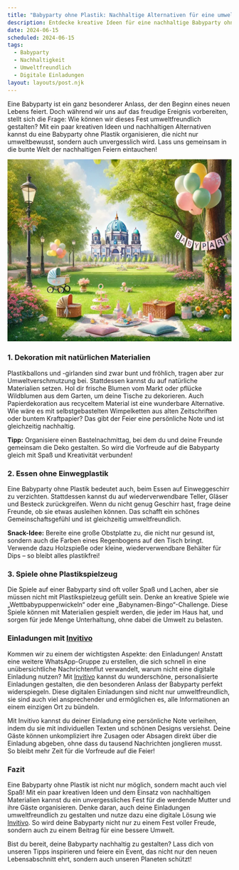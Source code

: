 ```yaml
---
title: "Babyparty ohne Plastik: Nachhaltige Alternativen für eine umweltfreundliche Feier"
description: Entdecke kreative Ideen für eine nachhaltige Babyparty ohne Plastik, inklusive Tipps für digitale Einladungen, die persönlicher sind als eine WhatsApp-Gruppe.
date: 2024-06-15
scheduled: 2024-06-15
tags:
  - Babyparty
  - Nachhaltigkeit
  - Umweltfreundlich
  - Digitale Einladungen
layout: layouts/post.njk
---
```


Eine Babyparty ist ein ganz besonderer Anlass, der den Beginn eines neuen Lebens feiert. Doch während wir uns auf das freudige Ereignis vorbereiten, stellt sich die Frage: Wie können wir dieses Fest umweltfreundlich gestalten? Mit ein paar kreativen Ideen und nachhaltigen Alternativen kannst du eine Babyparty ohne Plastik organisieren, die nicht nur umweltbewusst, sondern auch unvergesslich wird. Lass uns gemeinsam in die bunte Welt der nachhaltigen Feiern eintauchen!

![Nachhaltige Babyparty](/img/picnic-park.webp)

### 1. **Dekoration mit natürlichen Materialien**

Plastikballons und -girlanden sind zwar bunt und fröhlich, tragen aber zur Umweltverschmutzung bei. Stattdessen kannst du auf natürliche Materialien setzen. Hol dir frische Blumen vom Markt oder pflücke Wildblumen aus dem Garten, um deine Tische zu dekorieren. Auch Papierdekoration aus recyceltem Material ist eine wunderbare Alternative. Wie wäre es mit selbstgebastelten Wimpelketten aus alten Zeitschriften oder buntem Kraftpapier? Das gibt der Feier eine persönliche Note und ist gleichzeitig nachhaltig.

**Tipp:** Organisiere einen Bastelnachmittag, bei dem du und deine Freunde gemeinsam die Deko gestalten. So wird die Vorfreude auf die Babyparty gleich mit Spaß und Kreativität verbunden!

### 2. **Essen ohne Einwegplastik**

Eine Babyparty ohne Plastik bedeutet auch, beim Essen auf Einweggeschirr zu verzichten. Stattdessen kannst du auf wiederverwendbare Teller, Gläser und Besteck zurückgreifen. Wenn du nicht genug Geschirr hast, frage deine Freunde, ob sie etwas ausleihen können. Das schafft ein schönes Gemeinschaftsgefühl und ist gleichzeitig umweltfreundlich.

**Snack-Idee:** Bereite eine große Obstplatte zu, die nicht nur gesund ist, sondern auch die Farben eines Regenbogens auf den Tisch bringt. Verwende dazu Holzspieße oder kleine, wiederverwendbare Behälter für Dips – so bleibt alles plastikfrei!

### 3. **Spiele ohne Plastikspielzeug**

Die Spiele auf einer Babyparty sind oft voller Spaß und Lachen, aber sie müssen nicht mit Plastikspielzeug gefüllt sein. Denke an kreative Spiele wie „Wettbabypuppenwickeln“ oder eine „Babynamen-Bingo“-Challenge. Diese Spiele können mit Materialien gespielt werden, die jeder im Haus hat, und sorgen für jede Menge Unterhaltung, ohne dabei die Umwelt zu belasten.

### **Einladungen mit [Invitivo](https://invitivo.com/create)**

Kommen wir zu einem der wichtigsten Aspekte: den Einladungen! Anstatt eine weitere WhatsApp-Gruppe zu erstellen, die sich schnell in eine unübersichtliche Nachrichtenflut verwandelt, warum nicht eine digitale Einladung nutzen? Mit [Invitivo](https://invitivo.com/) kannst du wunderschöne, personalisierte Einladungen gestalten, die den besonderen Anlass der Babyparty perfekt widerspiegeln. Diese digitalen Einladungen sind nicht nur umweltfreundlich, sie sind auch viel ansprechender und ermöglichen es, alle Informationen an einem einzigen Ort zu bündeln.

Mit Invitivo kannst du deiner Einladung eine persönliche Note verleihen, indem du sie mit individuellen Texten und schönen Designs versiehst. Deine Gäste können unkompliziert ihre Zusagen oder Absagen direkt über die Einladung abgeben, ohne dass du tausend Nachrichten jonglieren musst. So bleibt mehr Zeit für die Vorfreude auf die Feier!

### **Fazit**

Eine Babyparty ohne Plastik ist nicht nur möglich, sondern macht auch viel Spaß! Mit ein paar kreativen Ideen und dem Einsatz von nachhaltigen Materialien kannst du ein unvergessliches Fest für die werdende Mutter und ihre Gäste organisieren. Denke daran, auch deine Einladungen umweltfreundlich zu gestalten und nutze dazu eine digitale Lösung wie [Invitivo](https://invitivo.com). So wird deine Babyparty nicht nur zu einem Fest voller Freude, sondern auch zu einem Beitrag für eine bessere Umwelt.

Bist du bereit, deine Babyparty nachhaltig zu gestalten? Lass dich von unseren Tipps inspirieren und feiere ein Event, das nicht nur den neuen Lebensabschnitt ehrt, sondern auch unseren Planeten schützt!
